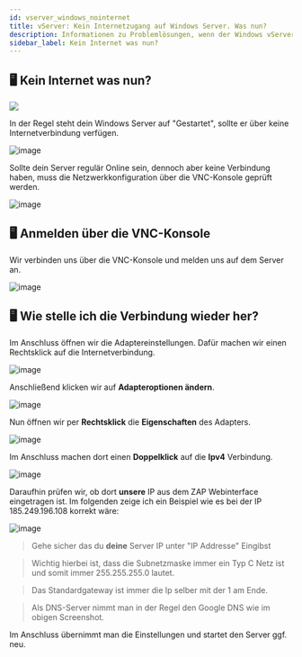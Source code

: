 ```yaml
---
id: vserver_windows_nointernet
title: vServer: Kein Internetzugang auf Windows Server. Was nun?
description: Informationen zu Problemlösungen, wenn der Windows vServer von ZAP-Hosting keinen Internetzugang anzeigt - ZAP-Hosting.com Dokumentationen
sidebar_label: Kein Internet was nun?
---
```


## 🖥 Kein Internet was nun?

![](https://screensaver01.zap-hosting.com/index.php/s/HqwTRTWqHT5LAas/download/NoInternet.gif)

In der Regel steht dein Windows Server auf "Gestartet", sollte er über keine Internetverbindung verfügen.

![image](https://user-images.githubusercontent.com/13604413/159165538-4c9c7858-ce7a-44eb-982e-fe614f731dfa.png)

Sollte dein Server regulär Online sein, dennoch aber keine Verbindung haben, muss die Netzwerkkonfiguration über die VNC-Konsole geprüft werden.

![image](https://user-images.githubusercontent.com/13604413/159165541-d23bfcaf-d745-4b98-96bb-5960a113723c.png)


## 🖥 Anmelden über die VNC-Konsole

Wir verbinden uns über die VNC-Konsole und melden uns auf dem Server an.

![image](https://user-images.githubusercontent.com/13604413/159165545-bb459a8b-f900-4d7c-95b6-c73b10d494ef.png)

## 🖥 Wie stelle ich die Verbindung wieder her?

Im Anschluss öffnen wir die Adaptereinstellungen. Dafür machen wir einen Rechtsklick auf die Internetverbindung.

![image](https://user-images.githubusercontent.com/13604413/159165546-ce7eedcc-2761-4109-a72b-a41ef19f4b5e.png)

Anschließend klicken wir auf **Adapteroptionen ändern**.

![image](https://user-images.githubusercontent.com/13604413/159165551-c3d6190f-f9cf-4b0c-8e09-14d6c55b02b8.png)

Nun öffnen wir per **Rechtsklick** die **Eigenschaften** des Adapters. 

![image](https://user-images.githubusercontent.com/13604413/159165554-6c7e2ff3-c4ab-42bc-ba9a-b34d1974e3b4.png)

Im Anschluss machen dort einen **Doppelklick** auf die **Ipv4** Verbindung.

![image](https://user-images.githubusercontent.com/13604413/159165558-e73e6c72-5c7f-4218-8fbd-7879ea9858b3.png)

Daraufhin prüfen wir, ob dort **unsere** IP aus dem ZAP Webinterface eingetragen ist. Im folgenden zeige ich ein Beispiel wie es bei der IP 185.249.196.108 korrekt wäre:

![image](https://user-images.githubusercontent.com/13604413/159165560-ca15c764-dc9e-460d-a5ac-2cd4eee8bf5f.png)

> Gehe sicher das du **deine** Server IP unter "IP Addresse" Eingibst

> Wichtig hierbei ist, dass die Subnetzmaske immer ein Typ C Netz ist und somit immer 255.255.255.0 lautet.

> Das Standardgateway ist immer die Ip selber mit der 1 am Ende.

> Als DNS-Server nimmt man in der Regel den Google DNS wie im obigen Screenshot.

Im Anschluss übernimmt man die Einstellungen und startet den Server ggf. neu.
